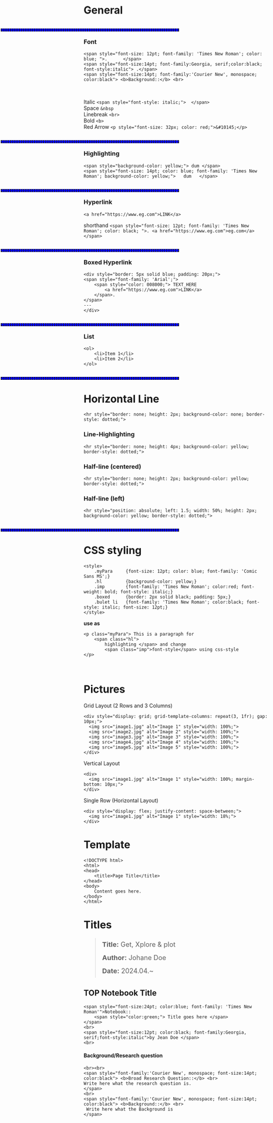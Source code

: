 # General

<hr style="position: absolute; left: 1.5; width: 50%; height: 2px; background-color: blue; border-style: dotted;">  <br>

### Font 
```
<span style="font-size: 12pt; font-family: 'Times New Roman'; color: blue; ">.      </span>  
<span style="font-size:14pt; font-family:Georgia, serif;color:black;  font-style:italic"> .</span>  
<span style="font-size:14pt; font-family:'Courier New', monospace; color:black"> <b>Background::</b> <br>
```
<br>

Italic `<span style="font-style: italic;">  </span>`  
Space `&nbsp`  
Linebreak `<br>`  
Bold `<b>`  
Red Arrow `<p style="font-size: 32px; color: red;">&#10145;</p>`  


<hr style="position: absolute; left: 1.5; width: 50%; height: 2px; background-color: blue; border-style: dotted;">  <br>

### Highlighting 
```
<span style="background-color: yellow;"> dum </span>
<span style="font-size: 14pt; color: blue; font-family: 'Times New Roman'; background-color: yellow;">   dum   </span>
```


<hr style="position: absolute; left: 1.5; width: 50%; height: 2px; background-color: blue; border-style: dotted;">  <br>

### Hyperlink
```
<a href="https://www.eg.com">LINK</a>
```
shorthand `<span style="font-size: 12pt; font-family: 'Times New Roman'; color: black; ">. <a href="https://www.eg.com">eg.com</a> </span>` 



<hr style="position: absolute; left: 1.5; width: 50%; height: 2px; background-color: blue; border-style: dotted;">  <br>

### Boxed Hyperlink
```
<div style="border: 5px solid blue; padding: 20px;">
<span style="font-family: 'Arial';">
    <span style="color: 008000;"> TEXT_HERE  
	    <a href="https://www.eg.com">LINK</a> 
    </span>.
</span>
---
</div>
```

<hr style="position: absolute; left: 1.5; width: 50%; height: 2px; background-color: blue; border-style: dotted;">  <br>

### List
```
<ol>
    <li>Item 1</li>
    <li>Item 2</li>
</ol>
```

<hr style="position: absolute; left: 1.5; width: 50%; height: 2px; background-color: blue; border-style: dotted;">  <br>

# Horizontal Line
```
<hr style="border: none; height: 2px; background-color: none; border-style: dotted;">
```
### Line-Highlighting
```
<hr style="border: none; height: 4px; background-color: yellow; border-style: dotted;">
```

### Half-line (centered)
```
<hr style="border: none; height: 2px; background-color: yellow; border-style: dotted;">
```

### Half-line (left)
```
<hr style="position: absolute; left: 1.5; width: 50%; height: 2px; background-color: yellow; border-style: dotted;">
```

<hr style="position: absolute; left: 1.5; width: 50%; height: 2px; background-color: blue; border-style: dotted;">  <br>

# CSS styling
```
<style>
    .myPara     {font-size: 12pt; color: blue; font-family: 'Comic Sans MS';}
    .hl         {background-color: yellow;}
    .imp        {font-family: 'Times New Roman'; color:red; font-weight: bold; font-style: italic;}
    .boxed      {border: 2px solid black; padding: 5px;}
    .bulet li   {font-family: 'Times New Roman'; color:black; font-style: italic; font-size: 12pt;}
</style>
```
**use as**  
```
<p class="myPara"> This is a paragraph for 
    <span class="hl"> 
        highlighting </span> and change 
        <span class="imp">font-style</span> using css-style
</p>
```

<br>

# Pictures  
Grid Layout (2 Rows and 3 Columns)  
```
<div style="display: grid; grid-template-columns: repeat(3, 1fr); gap: 10px;">
  <img src="image1.jpg" alt="Image 1" style="width: 100%;">
  <img src="image2.jpg" alt="Image 2" style="width: 100%;">
  <img src="image3.jpg" alt="Image 3" style="width: 100%;">
  <img src="image4.jpg" alt="Image 4" style="width: 100%;">
  <img src="image5.jpg" alt="Image 5" style="width: 100%;">
</div>  
```

Vertical Layout
```
<div>
  <img src="image1.jpg" alt="Image 1" style="width: 100%; margin-bottom: 10px;">
</div>
```  

Single Row (Horizontal Layout)  
```
<div style="display: flex; justify-content: space-between;">
  <img src="image1.jpg" alt="Image 1" style="width: 18%;">
</div>
```


# Template
```
<!DOCTYPE html>
<html>
<head>
    <title>Page Title</title>
</head>
<body>
    Content goes here.
</body>
</html>
```

# Titles
<blockquote style="font-size: 18px; line-height: 2;">
  <strong>Title:</strong> Get, Xplore & plot <br>
  <strong>Author:</strong> Johane Doe <br>
  <strong>Date:</strong> 2024.04.~<br>
</blockquote>

## TOP Notebook Title
```
<span style="font-size:24pt; color:blue; font-family: 'Times New Roman'">Notebook:: 
    <span style="color:green;"> Title goes here </span>
</span>
<br>
<span style="font-size:12pt; color:black; font-family:Georgia, serif;font-style:italic">by Jean Doe </span>
<br>
```

#### Background/Research question
```
<br><br>  
<span style="font-family:'Courier New', monospace; font-size:14pt; color:black"> <b>Broad Research Question::</b> <br>  
Write here what the research question is.
</span>
<br>
<span style="font-family:'Courier New', monospace; font-size:14pt; color:black"> <b>Background::</b> <br>
 Write here what the Background is
</span>
```